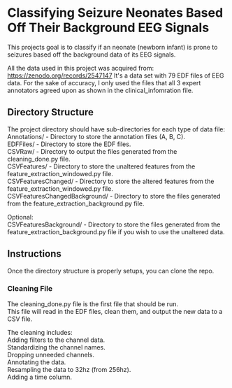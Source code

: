 # Classifying Seizure Neonates Based Off Their Background EEG Signals

This projects goal is to classify if an neonate (newborn infant) is prone to seizures based off the background data of its EEG signals.

All the data used in this project was acquired from: https://zenodo.org/records/2547147
It's a data set with 79 EDF files of EEG data. For the sake of accuracy, I only used the files that all 3 expert annotators agreed upon as shown in the clinical_infomration file.

## Directory Structure
The project directory should have sub-directories for each type of data file: <br>
Annotations/ - Directory to store the annotation files (A, B, C). <br>
EDFFiles/ - Directory to store the EDF files. <br>
CSVRaw/ - Directory to output the files generated from the cleaning_done.py file. <br>
CSVFeatures/ - Directory to store the unaltered features from the feature_extraction_windowed.py file. <br>
CSVFeaturesChanged/ - Directory to store the altered features from the feature_extraction_windowed.py file. <br>
CSVFeaturesChangedBackground/ - Directory to store the files generated from the feature_extraction_background.py file. <br>

Optional: <br>
CSVFeaturesBackground/ - Directory to store the files generated from the feature_extraction_background.py file if you wish to use the unaltered data. <br>

## Instructions
Once the directory structure is properly setups, you can clone the repo.

### Cleaning File
The cleaning_done.py file is the first file that should be run. <br>
This file will read in the EDF files, clean them, and output the new data to a CSV file. <br>

The cleaning includes: <br>
Adding filters to the channel data. <br>
Standardizing the channel names. <br>
Dropping unneeded channels. <br>
Annotating the data. <br>
Resampling the data to 32hz (from 256hz). <br>
Adding a time column. <br>
